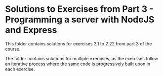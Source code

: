 # Solutions to Exercises from Part 3 - Programming a server with NodeJS and Express

This folder contains solutions for exercises 3.1 to 2.22 from part 3 of the course.

The folder contains solutions for multiple exercises, as the exercises follow an iterative process where the same code is progressively built upon in each exercise.
